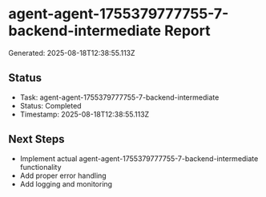 # agent-agent-1755379777755-7-backend-intermediate Report

Generated: 2025-08-18T12:38:55.113Z

## Status
- Task: agent-agent-1755379777755-7-backend-intermediate
- Status: Completed
- Timestamp: 2025-08-18T12:38:55.113Z

## Next Steps
- Implement actual agent-agent-1755379777755-7-backend-intermediate functionality
- Add proper error handling
- Add logging and monitoring
